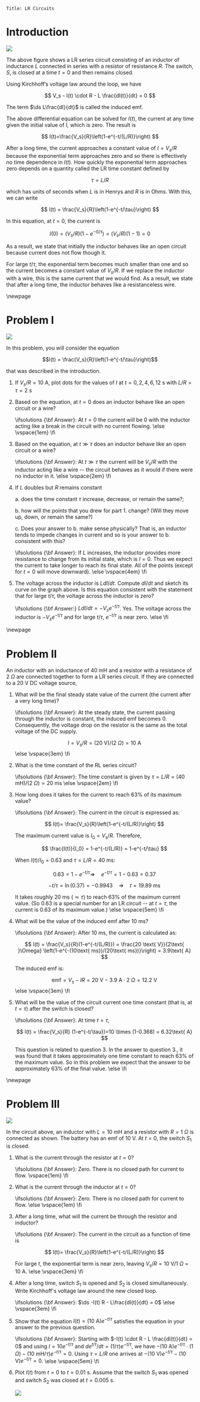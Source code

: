 ```mdextension
Title: LR Circuits
```

# Introduction

<img src="figures/LR_Series.svg">

The above figure shows a LR series circuit consisting of an inductor of inductance $L$ connected in series with a resistor of resistance $R$. The switch, $S$, is closed at a time $t = 0$ and then remains closed.

Using Kirchhoff’s voltage law around the loop, we have

$$
V_s - I(t) \cdot R - L \frac{dI(t)}{dt} = 0
$$

The term $\ds L\frac{dI}{dt}$ is called the induced emf.

The above differential equation can be solved for $I(t)$, the current at any time given the initial value of $I$, which is zero. The result is

$$
I(t)=\frac{V_s}{R}\left(1-e^{-t/(L/R)}\right)
$$

After a long time, the current approaches a constant value of $I = V_s/R$ because the exponential term approaches zero and so there is effectively no time dependence in $I(t)$. How quickly the exponential term approaches zero depends on a quantity called the LR time constant defined by

$$\tau = L/R$$

which has units of seconds when $L$ is in Henrys and $R$ is in Ohms. With this, we can write

$$
I(t) = \frac{V_s}{R}\left(1-e^{-t/\tau}\right)
$$

In this equation, at $t=0$, the current is

$$
I(0) = (V_s/R)\left(1-e^{-0/\tau}\right)=(V_s/R)\left(1-1\right)=0
$$

As a result, we state that initially the inductor behaves like an open circuit because current does not flow though it.

For large $t/\tau$, the exponential term becomes much smaller than one and so the current becomes a constant value of $V_s/R$. If we replace the inductor with a wire, this is the same current that we would find. As a result, we state that after a long time, the inductor behaves like a resistanceless wire.

\newpage

# Problem I

<img src="figures/I_vs_t.svg">

In this problem, you will consider the equation

$$I(t) = \frac{V_s}{R}\left(1-e^{-t/\tau}\right)$$

that was described in the introduction.

1. If $V_s/R=10\text{ A}$, plot dots for the values of $I$ at $t=0, 2, 4, 6, 12\text{ s}$ with $L/R = \tau = 2\text{ s}$ 

2. Based on the equation, at $t=0$ does an inductor behave like an open circuit or a wire?

   \ifsolutions
   {\bf Answer}: At $t=0$ the current will be $0$ with the inductor acting like a break in the circuit with no current flowing.
   \else
   \vspace{1em}
   \fi

3. Based on the equation, at $t\gg \tau$ does an inductor behave like an open circuit or a wire?

   \ifsolutions
   {\bf Answer}: At $t \gg \tau$ the current will be $V_s/R$ with the inductor acting like a wire -- the circuit behaves as it would if there were no inductor in it.
   \else
   \vspace{2em}
   \fi
    
3. If $L$ doubles but $R$ remains constant
    
   a. does the time constant $\tau$ increase, decrease, or remain the same?;
    
   b. how will the points that you drew for part 1. change? (Will they move up, down, or remain the same?) 

   c. Does your answer to b. make sense physically? That is, an inductor tends to impede changes in current and so is your answer to b. consistent with this? 

   \ifsolutions
   {\bf Answer}: If $L$ increases, the inductor provides more resistance to change from its initial state, which is $I=0$. Thus we expect the current to take longer to reach its final state. All of the points (except for $t=0$ will move downward).
   \else
   \vspace{4em}
   \fi

4. The voltage across the inductor is $LdI/dt$. Compute $dI/dt$ and sketch its curve on the graph above. Is this equation consistent with the statement that for large $t/\tau$, the voltage across the inductor is zero?

   \ifsolutions
    {\bf Answer:} $LdI/dt = -V_se^{-t/\tau}$. Yes. The voltage across the inductor is $-V_se^{-t/\tau}$ and for large $t/\tau$, $e^{-t/\tau}$ is near zero.
   \else
   \fi

\newpage

# Problem II

An inductor with an inductance of $40\text{ mH}$ and a resistor with a resistance of $2\text{ }\Omega$ are connected together to form a LR series circuit. If they are connected to a $20\text{ V}$ DC voltage source,

1. What will be the final steady state value of the current (the current after a very long time)?

   \ifsolutions
   {\bf Answer}: At the steady state, the current passing through the inductor is constant, the induced emf becomes 0. Consequently, the voltage drop on the resistor is the same as the total voltage of the DC supply. 

   $$
   I = V_s/R=(20\text{ V})/(2\text{ }\Omega) = 10\text{ A}
   $$
   \else
   \vspace{3em}
   \fi

2. What is the time constant of the RL series circuit?

   \ifsolutions
   {\bf Answer}: The time constant is given by $\tau = L/R = (40\text{ mH})/(2\text{ }\Omega) = 20 \text{ ms}$
   \else
   \vspace{2em}
   \fi

3. How long does it takes for the current to reach 63\% of its maximum value?

   \ifsolutions
   {\bf Answer}: The current in the circuit is expressed as:

   $$
   I(t)=  \frac{V_s}{R}\left(1-e^{-t/(L/R)}\right)
   $$

   The maximum current value is $I_0=V_s/R$. Therefore,

   $$
   \frac{I(t)}{I_0} = 1-e^{-t/(L/R)} = 1-e^{-t/\tau}
   $$

   When $I(t)/I_0 =0.63$ and $\tau = L/R = 40\text{ ms}$:

   $$0.63 = 1-e^{-t/\tau}\Rightarrow\quad e^{-t/\tau} = 1-0.63 = 0.37$$

   $$-t/\tau = \ln(0.37) = -0.9943\quad\Rightarrow\quad t = 19.89\text{ ms}$$

   It takes roughly $20\text{ ms}$ ($\simeq \tau$) to reach $63$\% of the maximum current value. (So $0.63$ is a special number for an LR circuit -- at $t=\tau$, the current is $0.63$ of its maximum value.)
   \else
   \vspace{5em}
   \fi

4. What will be the value of the induced emf after $10\text{ ms}$?

   \ifsolutions
   {\bf Answer}: After 10 ms, the current is calculated as:

   $$
   I(t) = \frac{V_s}{R}(1-e^{-t/(L/R)}) = \frac{20 \text{ V}}{2\text{ }\Omega} \left(1-e^{-(10\text{ ms})/(20\text{ ms})}\right) = 3.9\text{ A} 
   $$

   The induced emf is:

   $$
   \text{emf} = V_s - IR= 20\text{ V} - 3.9\text{ A} \cdot 2~\Omega=12.2\text{ V} 
   $$
   \else
   \vspace{3em}
   \fi

5. What will be the value of the circuit current one time constant (that is, at $t=\tau$) after the switch is closed?

   \ifsolutions
   {\bf Answer}: At time $t = \tau$,

   $$
   I(t) =  \frac{V_s}{R} (1-e^{-t/\tau})=10 \times (1-0.368) = 6.32\text{ A}
   $$

   This question is related to question 3. In the answer to question 3., it was found that it takes approximately one time constant to reach $63$\% of the maximum value. So in this problem we expect that the answer to be approximately $63$\% of the final value.
   \else
   \fi

\newpage

# Problem III

<img src="figures/LR_Two_Switches.svg">

In the circuit above, an inductor with $L=10\text{ mH}$ and a resistor with $R=1\text{ }\Omega$ is connected as shown. The battery has an emf of $10\text{ V}$. At $t=0$, the switch $S_1$ is closed.


1. What is the current through the resistor at $t=0$?

   \ifsolutions
   {\bf Answer}: Zero. There is no closed path for current to flow.
   \vspace{1em}
   \fi

2. What is the current through the inductor at $t=0$?

   \ifsolutions
   {\bf Answer}: Zero. There is no closed path for current to flow.
   \else
   \vspace{1em}
   \fi

3. After a long time, what will the current be through the resistor and inductor?

   \ifsolutions
   {\bf Answer}: The current in the circuit as a function of time is

   $$
   I(t)=  \frac{V_s}{R}\left(1-e^{-t/(L/R)}\right)
   $$

   For large $t$, the exponential term is near zero, leaving $V_s/R=10\text{ V}/1 \text{ }\Omega$ = $10\text{ A}$.
   \else
   \vspace{3em}
   \fi

4. After a long time, switch $S_1$ is opened and $S_2$ is closed simultaneously. Write Kirchhoff's voltage law around the new closed loop.

   \ifsolutions
   {\bf Answer}: $\ds -I(t) R - L\frac{dI(t)}{dt} = 0$
   \else
   \vspace{3em}
   \fi

5. Show that the equation $I(t)=(10\text{ A})e^{-t/\tau}$ satisfies the equation in your answer to the previous question.

   \ifsolutions
   {\bf Answer}: Starting with
   $-I(t) \cdot R - L \frac{dI(t)}{dt} = 0$
   and using $I=10e^{-t/\tau}$ and $d e^{t/\tau}/dt=(1/\tau) e^{-t/\tau}$,
   we have
   $-(10\text{ A})e^{-t/\tau} \cdot (1\text{ }\Omega) - (10\text{ mH}/\tau)e^{-t/\tau} = 0$.
   Using $\tau = L/R$ one arrives at
   $-(10\text{ V})e^{-t/\tau} - (10\text{ V})e^{-t/\tau} = 0$.
   \else
   \vspace{5em}
   \fi

6.  Plot $I(t)$ from $t=0$ to $t=0.01\text{ s}$. Assume that the switch $S_1$ was opened and switch $S_2$ was closed at $t=0.005\text{ s}$.

    <img src="figures/I_vs_t.svg">
